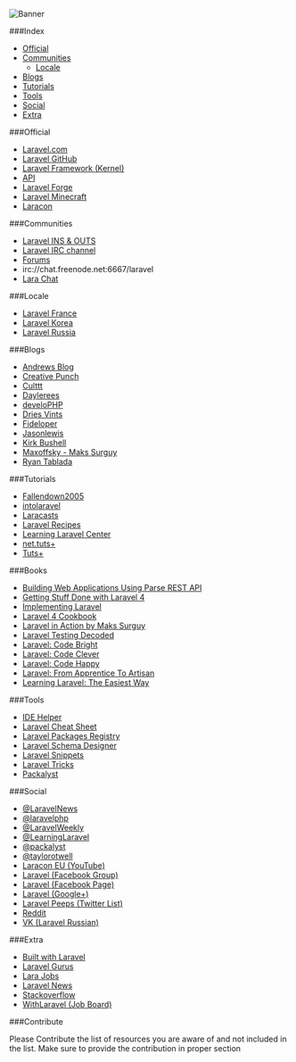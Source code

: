 ![Banner](http://i.imgur.com/k0G6tMM.png)

###Index
* [Official](#official)
* [Communities](#communities)
	* [Locale](#locale) 	
* [Blogs](#blogs)
* [Tutorials](#tutorials)
* [Tools](#tools)
* [Social](#social)
* [Extra](#extra)

###Official
* [Laravel.com](http://laravel.com/)
* [Laravel GitHub](https://github.com/laravel/laravel) 
* [Laravel Framework (Kernel)](https://github.com/laravel/framework)
* [API](http://laravel.com/api/)
* [Laravel Forge](https://forge.laravel.com)
* [Laravel Minecraft](http://minecraft.laravel.com)
* [Laracon](https://conference.laravel.com/)

###Communities
* [Laravel INS & OUTS](http://laravel.io/)
* [Laravel IRC channel](http://laravel.io/irc)
* [Forums](http://laravel.io/forum)
* irc://chat.freenode.net:6667/laravel
* [Lara Chat](http://larachat.co/)

###Locale
* [Laravel France](http://laravel.fr)
* [Laravel Korea](http://laravel-korea.org/)
* [Laravel Russia](http://laravel.ru)

###Blogs
* [Andrews Blog](http://blog.kongnir.com)
* [Creative Punch](http://creative-punch.net/articles/php-articles/laravel-tutorials/)
* [Culttt](http://culttt.com)
* [Daylerees](http://daylerees.com/)
* [develoPHP](http://www.develophp.org/)
* [Dries Vints](http://driesvints.com/)
* [Fideloper](http://fideloper.com/tag/laravel)
* [Jasonlewis](http://jasonlewis.me)
* [Kirk Bushell](http://kirkbushell.me/categories/laravel/)
* [Maxoffsky - Maks Surguy](http://maxoffsky.com/category/code-blog/)
* [Ryan Tablada](http://ryantablada.com/tag/Laravel)

###Tutorials
* [Fallendown2005](https://www.youtube.com/user/fallendown2005)
* [intolaravel](http://www.intolaravel.com/)
* [Laracasts](https://laracasts.com/)
* [Laravel Recipes](http://laravel-recipes.com/)
* [Learning Laravel Center](http://www.learninglaravel.net)
* [net.tuts+](https://tutsplus.com/?s=laravel&post_type=all)
* [Tuts+](https://tutsplus.com/?s=laravel&post_type=all)

###Books
* [Building Web Applications Using Parse REST API](https://leanpub.com/building-web-applications-using-parse-rest-api)
* [Getting Stuff Done with Laravel 4](https://leanpub.com/gettingstuffdonelaravel)
* [Implementing Laravel](https://leanpub.com/implementinglaravel)
* [Laravel 4 Cookbook](https://leanpub.com/laravel4cookbook)
* [Laravel in Action by Maks Surguy](http://www.manning.com/surguy/)
* [Laravel Testing Decoded](https://leanpub.com/laravel-testing-decoded)
* [Laravel: Code Bright](https://leanpub.com/codebright)
* [Laravel: Code Clever](https://leanpub.com/codeclever)
* [Laravel: Code Happy](https://leanpub.com/codehappy)
* [Laravel: From Apprentice To Artisan](https://leanpub.com/laravel)
* [Learning Laravel: The Easiest Way](https://leanpub.com/learninglaravel)

###Tools
* [IDE Helper](https://github.com/barryvdh/laravel-ide-helper)
* [Laravel Cheat Sheet](http://cheats.laravel.com)
* [Laravel Packages Registry](http://registry.autopergamene.eu/)
* [Laravel Schema Designer](http://laravelsd.com/)
* [Laravel Snippets](http://laravelsnippets.com/)
* [Laravel Tricks](http://www.laravel-tricks.com/)
* [Packalyst](http://packalyst.com)

###Social
* [@LaravelNews](https://twitter.com/laravelnews)
* [@laravelphp](https://twitter.com/laravelphp)
* [@LaravelWeekly](https://twitter.com/LaravelWeekly)
* [@LearningLaravel](https://twitter.com/LearningLaravel)
* [@packalyst](https://twitter.com/packalyst)
* [@taylorotwell](https://twitter.com/taylorotwell)
* [Laracon EU (YouTube)](http://www.youtube.com/channel/UCb9XEo_1SDNR8Ucpbktrg5A)
* [Laravel (Facebook Group)](https://www.facebook.com/groups/LaravelCommunity)
* [Laravel (Facebook Page)](https://www.facebook.com/LaravelCommunity)
* [Laravel (Google+)](https://plus.google.com/u/0/communities/106838454910116161868)
* [Laravel Peeps (Twitter List)](https://twitter.com/jeffrey_way/laravel-peeps/members)
* [Reddit](http://www.reddit.com/r/laravel/)
* [VK (Laravel Russian)](http://vk.com/laravel_rus)

###Extra
* [Built with Laravel](http://builtwithlaravel.com)
* [Laravel Gurus](http://laravelgurus.com)
* [Lara Jobs](https://larajobs.com)
* [Laravel News](http://laravel-news.com)
* [Stackoverflow](http://stackoverflow.com/questions/tagged/laravel)
* [WithLaravel (Job Board)](http://withlaravel.com)

###Contribute

Please Contribute the list of resources you are aware of and not included in the list. Make sure to provide the contribution in proper section
